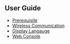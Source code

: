 ## User Guide
  * [Prerequisite](https://github.com/cheton/cnc.js/wiki/User-Guide#prerequisite)
  * [Wireless Communication](https://github.com/cheton/cnc.js/wiki/User-Guide#wireless-communication)
  * [Display Langauge](https://github.com/cheton/cnc.js/wiki/User-Guide#display-language)
  * [Web Console](https://github.com/cheton/cnc.js/wiki/User-Guide#web-console)
